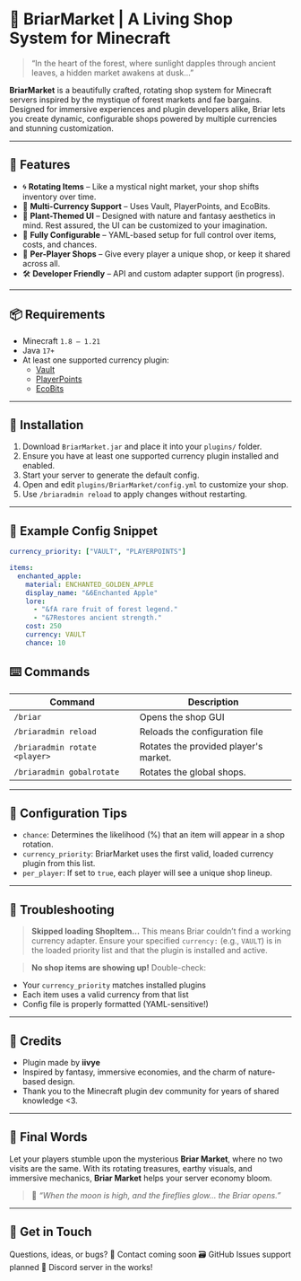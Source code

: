 # 🌿 BriarMarket | A Living Shop System for Minecraft

> “In the heart of the forest, where sunlight dapples through ancient leaves, a hidden market awakens at dusk...”

**BriarMarket** is a beautifully crafted, rotating shop system for Minecraft servers inspired by the mystique of forest markets and fae bargains. Designed for immersive experiences and plugin developers alike, Briar lets you create dynamic, configurable shops powered by multiple currencies and stunning customization.

---

## 🌱 Features

- 🌀 **Rotating Items** – Like a mystical night market, your shop shifts inventory over time.
- 💱 **Multi-Currency Support** – Uses Vault, PlayerPoints, and EcoBits.
- 🍃 **Plant-Themed UI** – Designed with nature and fantasy aesthetics in mind. Rest assured, the UI can be customized to your imagination.
- 🔧 **Fully Configurable** – YAML-based setup for full control over items, costs, and chances.
- 📆 **Per-Player Shops** – Give every player a unique shop, or keep it shared across all.
- 🛠️ **Developer Friendly** – API and custom adapter support (in progress).

---

## 📦 Requirements

- Minecraft `1.8 – 1.21`
- Java `17+`
- At least one supported currency plugin:
  - [Vault](https://www.spigotmc.org/resources/vault.34315/)
  - [PlayerPoints](https://www.spigotmc.org/resources/playerpoints.80745/)
  - [EcoBits](https://www.spigotmc.org/resources/ecobits-%E2%AD%95-create-custom-currencies-%E2%9C%85-improve-your-monetization-%E2%9C%A8-supports-shops-mysql.109967/)

---

## 📁 Installation

1. Download `BriarMarket.jar` and place it into your `plugins/` folder.
2. Ensure you have at least one supported currency plugin installed and enabled.
3. Start your server to generate the default config.
4. Open and edit `plugins/BriarMarket/config.yml` to customize your shop.
5. Use `/briaradmin reload` to apply changes without restarting.

---

## 🛒 Example Config Snippet

```yaml
currency_priority: ["VAULT", "PLAYERPOINTS"]

items:
  enchanted_apple:
    material: ENCHANTED_GOLDEN_APPLE
    display_name: "&6Enchanted Apple"
    lore:
      - "&fA rare fruit of forest legend."
      - "&7Restores ancient strength."
    cost: 250
    currency: VAULT
    chance: 10
```
## ⌨️ Commands

| Command         | Description                                   |
| --------------- |-----------------------------------------------|
| `/briar`        | Opens the shop GUI                            |
| `/briaradmin reload` | Reloads the configuration file                |
| `/briaradmin rotate <player>` | Rotates the provided player's market.         |
| `/briaradmin gobalrotate` | Rotates the global shops.                     |

---

## 🧪 Configuration Tips

* `chance`: Determines the likelihood (%) that an item will appear in a shop rotation.
* `currency_priority`: BriarMarket uses the first valid, loaded currency plugin from this list.
* `per_player`: If set to `true`, each player will see a unique shop lineup.

---

## 🐛 Troubleshooting

> **Skipped loading ShopItem...**
> This means Briar couldn’t find a working currency adapter. Ensure your specified `currency:` (e.g., `VAULT`) is in the loaded priority list and that the plugin is installed and active.

> **No shop items are showing up!**
> Double-check:

* Your `currency_priority` matches installed plugins
* Each item uses a valid currency from that list
* Config file is properly formatted (YAML-sensitive!)

---

## 🌼 Credits

* Plugin made by **iivye**
* Inspired by fantasy, immersive economies, and the charm of nature-based design.
* Thank you to the Minecraft plugin dev community for years of shared knowledge <3.

---

## 🍂 Final Words

Let your players stumble upon the mysterious **Briar Market**, where no two visits are the same. With its rotating treasures, earthy visuals, and immersive mechanics, **Briar Market** helps your server economy bloom.

> 🌙 *“When the moon is high, and the fireflies glow\... the Briar opens.”*

---

## 💬 Get in Touch

Questions, ideas, or bugs?
📧 Contact coming soon
🗃️ GitHub Issues support planned
🌱 Discord server in the works!
